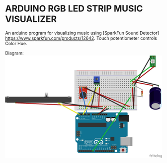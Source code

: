 # ARDUINO RGB LED STRIP MUSIC VISUALIZER
An arduino program for visualizing music using [SparkFun Sound Detector] https://www.sparkfun.com/products/12642.
Touch potentiometer controls Color Hue.

Diagram:
![circuit diagram](https://github.com/clayton-kenney/arduino/blob/master/Music%20Visualizer_bb.jpg "Circuit Diagram")
